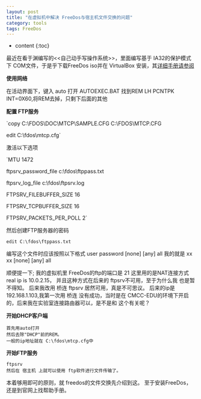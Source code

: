 ```yaml
---
layout: post
title: "在虚拟机中解决 FreeDos与宿主机文件交换的问题"
category: tools 
tags: FreeDos
---
```

* content
{:toc}


最近在看于渊编写的<<自己动手写操作系统>>，里面编写基于 IA32的保护模式下 COM文件，于是乎下载FreeDos iso并在 VirtualBox 安装，其[详细手册请参阅](http://www.freedos.org/wiki/index.php/Main_Page) 

__使用网络__

在活动界面下，键入 auto 打开	AUTOEXEC.BAT
找到REM LH PCNTPK INT=0X60,将REM去掉，只剩下后面的其他

__配置 FTP服务__

`copy C:\FDOS\DOC\MTCP\SAMPLE.CFG C:\FDOS\MTCP.CFG

edit C:\fdos\mtcp.cfg`

激活以下选项

`MTU 1472

ftpsrv_password_file c:\fdos\ftppass.txt

ftpsrv_log_file c:\fdos\ftpsrv.log

FTPSRV_FILEBUFFER_SIZE 16

FTPSRV_TCPBUFFER_SIZE 16

FTPSRV_PACKETS_PER_POLL 2`

 然后创建FTP服务器的密码

 `edit C:\fdos\ftppass.txt`

 编写这个文件时应该按照以下格式
 user  password [none] [any] all
 我的就是
  xx   xx [none] [any] all

 顺便提一下;
 我的虚拟机里 FreeDos的ftp的端口是 21
 这里用的是NAT连接方式real ip is 10.0.2.15，
并且这种方式在后来的 ftpsrv不可用，至于为什么我
也是暂不得知。
后来我改用 桥连 ftpsrv 居然可用，真是不可思议。
后来的ip是 192.168.1.103,我第一次用 桥连 没有成功，当时是在
CMCC-EDU的环境下开启的，后来我在实验室连接路由器可以，是不是和
这个有关呢？

__开始DHCP客户端__

	首先用auto打开
	然后去除"DHCP"前的REM。
	一般的ip地址就在 C:\fdos\mtcp.cfg中

__开始FTP服务__

	ftpsrv
	然后在 宿主机 上就可以使用 ftp软件进行文件传输了。

本着够用即可的原则，就 freedos的文件交换先介绍到这。
至于安装FreeDos，还是到官网上找帮助手册。
